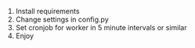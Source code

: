 1. Install requirements
2. Change settings in config.py
3. Set cronjob for worker in 5 minute intervals or similar
4. Enjoy